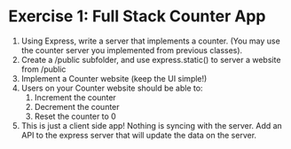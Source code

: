 # Exercise 1: Full Stack Counter App

1. Using Express, write a server that implements a counter. (You may use the counter server you implemented from previous classes).
1. Create a /public subfolder, and use express.static() to server a website from /public
1. Implement a Counter website (keep the UI simple!)
1. Users on your Counter website should be able to:
    1. Increment the counter
    1. Decrement the counter
    1. Reset the counter to 0
1. This is just a client side app! Nothing is syncing with the server. Add an API to the express server that will update the data on the server.